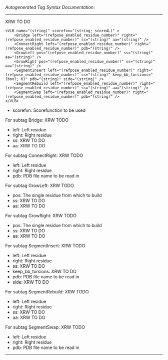 _Autogenerated Tag Syntax Documentation:_

---
XRW TO DO

```
<VLB name="(string)" scorefxn="(string; score4L)" >
    <Bridge left="(refpose_enabled_residue_number)" right="(refpose_enabled_residue_number)" ss="(string)" aa="(string)" />
    <ConnectRight left="(refpose_enabled_residue_number)" right="(refpose_enabled_residue_number)" pdb="(string)" />
    <GrowLeft pos="(refpose_enabled_residue_number)" ss="(string)" aa="(string)" />
    <GrowRight pos="(refpose_enabled_residue_number)" ss="(string)" aa="(string)" />
    <SegmentInsert left="(refpose_enabled_residue_number)" right="(refpose_enabled_residue_number)" ss="(string)" keep_bb_torsions="(bool; 0)" pdb="(string)" side="(string)" />
    <SegmentRebuild left="(refpose_enabled_residue_number)" right="(refpose_enabled_residue_number)" ss="(string)" aa="(string)" />
    <SegmentSwap left="(refpose_enabled_residue_number)" right="(refpose_enabled_residue_number)" pdb="(string)" />
</VLB>
```

-   scorefxn: Scorefunction to be used


For subtag Bridge: XRW TODO

-   left: Left residue
-   right: Right residue
-   ss: XRW TO DO
-   aa: XRW TO DO

For subtag ConnectRight: XRW TODO

-   left: Left residue
-   right: Right residue
-   pdb: PDB file name to be read in

For subtag GrowLeft: XRW TODO

-   pos: The single residue from which to build
-   ss: XRW TO DO
-   aa: XRW TO DO

For subtag GrowRight: XRW TODO

-   pos: The single residue from which to build
-   ss: XRW TO DO
-   aa: XRW TO DO

For subtag SegmentInsert: XRW TODO

-   left: Left residue
-   right: Right residue
-   ss: XRW TO DO
-   keep_bb_torsions: XRW TO DO
-   pdb: PDB file name to be read in
-   side: XRW TO DO

For subtag SegmentRebuild: XRW TODO

-   left: Left residue
-   right: Right residue
-   ss: XRW TO DO
-   aa: XRW TO DO

For subtag SegmentSwap: XRW TODO

-   left: Left residue
-   right: Right residue
-   pdb: PDB file name to be read in

---
